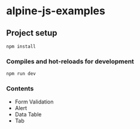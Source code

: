 # alpine-js-examples

## Project setup
```
npm install
```

### Compiles and hot-reloads for development
```
npm run dev

```
### Contents

* Form Validation
* Alert
* Data Table
* Tab